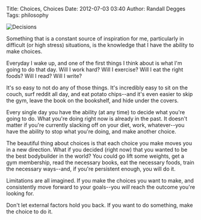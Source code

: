 Title: Choices, Choices
Date: 2012-07-03 03:40
Author: Randall Degges
Tags: philosophy


![Decisions][]

Something that is a constant source of inspiration for me, particularly in
difficult (or high stress) situations, is the knowledge that I have the ability
to make choices.

Everyday I wake up, and one of the first things I think about is what I'm going
to do that day. Will I work hard? Will I exercise? Will I eat the right foods?
Will I read? Will I write?

It's so easy to not do any of those things. It's incredibly easy to sit on the
couch, surf reddit all day, and eat potato chips--and it's even easier to skip
the gym, leave the book on the bookshelf, and hide under the covers.

Every single day you have the ability (at any time) to decide what you're going
to do. What you're doing right now is already in the past. It doesn't matter if
you're currently slacking off on your diet, work, whatever--you have the ability
to stop what you're doing, and make another choice.

The beautiful thing about choices is that each choice you make moves you in a
new direction. What if you decided (right now) that you wanted to be the best
bodybuilder in the world? You could go lift some weights, get a gym membership,
read the necessary books, eat the necessary foods, train the necessary
ways--and, if you're persistent enough, you will do it.

Limitations are all imagined. If you make the choices you want to make, and
consistently move forward to your goals--you *will* reach the outcome you're
looking for.

Don't let external factors hold you back. If you want to do something, make the
choice to do it.

  [Decisions]: http://getfile1.posterous.com/getfile/files.posterous.com/temp-2012-07-02/bogazDlDvnCEnGBncetFnCgxCojIkljuocFACdidExCmarvcnjdpwsxlnlIi/decisions.jpg.scaled696.jpg
